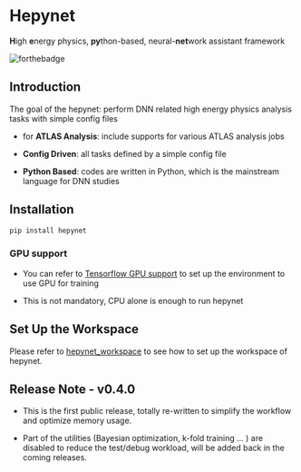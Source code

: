 # **Hepynet**

**H**igh **e**nergy physics, **py**thon-based, neural-**net**work assistant framework

![forthebadge](https://img.shields.io/badge/hepynet-v0.4.0-blue)

## **Introduction**

The goal of the hepynet: perform DNN related high energy physics analysis tasks with simple config files

- for **ATLAS Analysis**: include supports for various ATLAS analysis jobs

- **Config Driven**: all tasks defined by a simple config file

- **Python Based**: codes are written in Python, which is the mainstream language for DNN studies

## **Installation**

```bash
pip install hepynet
```

### GPU support

- You can refer to [Tensorflow GPU support](https://www.tensorflow.org/install/gpu) to set up the environment to use GPU for training

- This is not mandatory, CPU alone is enough to run hepynet

## **Set Up the Workspace**

Please refer to [hepynet_workspace](https://github.com/StarPrecursor/hepynet_workspace) to see how to set up the workspace of hepynet.

## **Release Note - v0.4.0**

- This is the first public release, totally re-written to simplify the workflow and optimize memory usage.

- Part of the utilities (Bayesian optimization, k-fold training ... ) are disabled to reduce the test/debug workload, will be added back in the coming releases.
